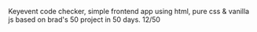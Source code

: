 Keyevent code checker, simple frontend app using html, pure css & vanilla js based on brad's 50 project in 50 days. 12/50 
